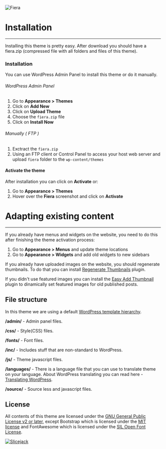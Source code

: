 ![Fiera](http://slicejack.com/shared/fiera-header.png "Fiera")

# Installation
---------------
Installing this theme is pretty easy. After download you should have a fiera.zip (compressed file with all folders and files of this theme).

### Installation
You can use WordPress Admin Panel to install this theme or do it manually.
###### WordPress Admin Panel

1. Go to **Appearance > Themes**
2. Click on **Add New**
3. Click on **Upload Theme**
4. Choose the `fiera.zip` file
5. Click on **Install Now**

###### Manually ( FTP )

1. Exctract the `fiera.zip`
2. Using an FTP client or Control Panel to access your host web server and upload `fiera` folder to the `wp-content/themes`


#### Activate the theme
After installation you can click on **Activate** or:

1. Go to **Appearance > Themes**
2. Hover over the **Fiera** screenshot and click on **Activate**


# Adapting existing content
---------------
If you already have menus and widgets on the website, you need to do this after finishing the theme activation process:

1. Go to **Appearance > Menus** and update theme locations
2. Go to **Appearance > Widgets** and add old widgets to new sidebars

If you already have uploaded images on the website, you should regenerate thumbnails. To do that you can install [Regenerate Thumbnails](http://wordpress.org/plugins/regenerate-thumbnails/) plugin.

If you didn't use featured images you can install the [Easy Add Thumbnail](http://wordpress.org/plugins/easy-add-thumbnail/) plugin to dinamically set featured images for old published posts.

## File structure
In this theme we are using a default [WordPress template hierarchy](http://codex.wordpress.org/Template_Hierarchy).

**/admin/** - Admin panel files.

**/css/** - Style(CSS) files.

**/fonts/** - Font files.

**/inc/** - Includes stuff that are non-standard to WordPress.

**/js/** - Theme javascript files.

**/languages/** - There is a language file that you can use to translate theme on your language. About WordPress translating you can read here - [Translating WordPress](http://codex.wordpress.org/Translating_WordPress).

**/source/** - Source less and javascript files.

## License

All contents of this theme are licensed under the [GNU General Public License v2 or later](http://www.gnu.org/licenses/gpl-2.0.html), except Bootstrap which is licensed under the [MIT license](https://raw.githubusercontent.com/twbs/bootstrap/master/LICENSE) and FontAwesome which is licensed under the [SIL Open Font License](http://scripts.sil.org/OFL).

[![Slicejack](http://slicejack.com/shared/fiera-footer.png "Slicejack")](http://slicejack.com "Slicejack")

